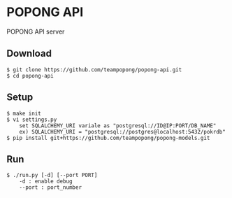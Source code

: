 # POPONG API

POPONG API server

## Download
    $ git clone https://github.com/teampopong/popong-api.git
	$ cd popong-api

## Setup

    $ make init
    $ vi settings.py
	    set SQLALCHEMY_URI variale as "postgresql://ID@IP:PORT/DB_NAME"
	    ex) SQLALCHEMY_URI = "postgresql://postgres@localhost:5432/pokrdb"
    $ pip install git+https://github.com/teampopong/popong-models.git

## Run

    $ ./run.py [-d] [--port PORT]
	    -d : enable debug
		--port : port_number
